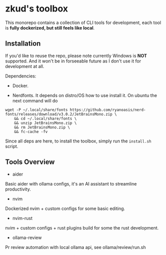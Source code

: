 # zkud's toolbox

This monorepo contains a collection of CLI tools for development, each tool is **fully dockerized, but still feels like local**.

## Installation

If you'd like to reuse the repo, please note currently Windows is **NOT** supported. And it won't be in forseeable future as I don't use it for development at all.

Dependencies:

- Docker.

- Nerdfonts. It depends on distro/OS how to use install it. On ubuntu the next command will do

```
wget -P ~/.local/share/fonts https://github.com/ryanoasis/nerd-fonts/releases/download/v3.0.2/JetBrainsMono.zip \
    && cd ~/.local/share/fonts \
    && unzip JetBrainsMono.zip \
    && rm JetBrainsMono.zip \
    && fc-cache -fv
```

Since all deps are here, to install the toolbox, simply run the `install.sh` script.

## Tools Overview

- aider

Basic aider with ollama configs, it's an AI assistant to streamline productivity.

- nvim

Dockerized nvim + custom configs for some basic editing.

- nvim-rust

nvim + custom configs + rust plugins build for some the rust development.

- ollama-review

Pr review automation with local ollama api, see ollama/review/run.sh
